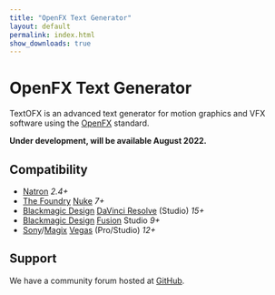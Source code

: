 ```yaml
---
title: "OpenFX Text Generator"
layout: default
permalink: index.html
show_downloads: true
---
```


# OpenFX Text Generator

TextOFX is an advanced text generator for motion graphics and VFX software using the [OpenFX](http://openeffects.org/) standard.

**Under development, will be available August 2022.**

## Compatibility

* [Natron](https://natrongithub.github.io/) *2.4+*
* [The Foundry](https://www.foundry.com/) [Nuke](https://www.foundry.com/products/nuke) *7+*
* [Blackmagic Design](https://blackmagicdesign.com) [DaVinci Resolve](https://www.blackmagicdesign.com/products/davinciresolve) (Studio) *15+*
* [Blackmagic Design](https://blackmagicdesign.com) [Fusion](https://www.blackmagicdesign.com/no/products/fusion) Studio *9+*
* [Sony](https://www.sonycreativesoftware.com/)/[Magix](https://www.magix.com/) [Vegas](https://www.vegascreativesoftware.com/) (Pro/Studio) *12+*

## Support

We have a community forum hosted at [GitHub](https://github.com/nettstudio/text.openfx.no/discussions).
